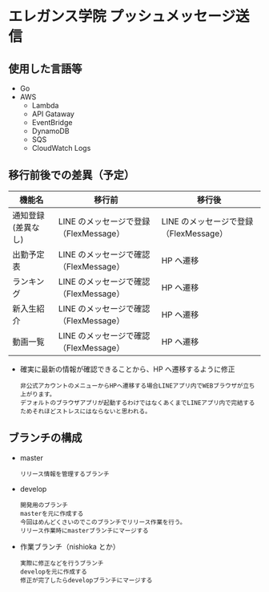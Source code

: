 # エレガンス学院 プッシュメッセージ送信

## 使用した言語等

- Go
- AWS
  - Lambda
  - API Gataway
  - EventBridge
  - DynamoDB
  - SQS
  - CloudWatch Logs

## 移行前後での差異（予定）

| 機能名               | 移行前                                 | 移行後                                 |
| -------------------- | -------------------------------------- | -------------------------------------- |
| 通知登録(差異なし)　 | LINE のメッセージで登録（FlexMessage） | LINE のメッセージで登録（FlexMessage） |
| 出勤予定表           | LINE のメッセージで確認（FlexMessage） | HP へ遷移                              |
| ランキング           | LINE のメッセージで確認（FlexMessage） | HP へ遷移                              |
| 新入生紹介           | LINE のメッセージで確認（FlexMessage） | HP へ遷移                              |
| 動画一覧　           | LINE のメッセージで確認（FlexMessage） | HP へ遷移                              |

- 確実に最新の情報が確認できることから、HP へ遷移するように修正
  ```
  非公式アカウントのメニューからHPへ遷移する場合LINEアプリ内でWEBブラウザが立ち上がります。
  デフォルトのブラウザアプリが起動するわけではなくあくまでLINEアプリ内で完結するためそれほどストレスにはならないと思われる。
  ```

## ブランチの構成

- master
  ```
  リリース情報を管理するブランチ
  ```
- develop
  ```
  開発用のブランチ
  masterを元に作成する
  今回はめんどくさいのでこのブランチでリリース作業を行う。
  リリース作業時にmasterブランチにマージする
  ```
- 作業ブランチ（nishioka とか）
  ```
  実際に修正などを行うブランチ
  developを元に作成する
  修正が完了したらdevelopブランチにマージする
  ```

